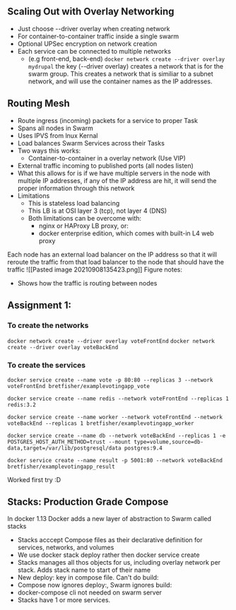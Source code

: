## Scaling Out with Overlay Networking
- Just choose --driver overlay when creating network
- For container-to-container traffic inside a single swarm
- Optional UPSec encryption on network creation
- Each service can be connected to multiple networks
	- (e.g front-end, back-end)
`docker network create --driver overlay mydrupal` the key (--driver overlay) creates a network that is for the swarm group. This creates a network that is similiar to a subnet network, and will use the container names as the IP addresses. 

## Routing Mesh
- Route ingress (incoming) packets for a service to proper Task
- Spans all nodes in Swarm
- Uses IPVS from lnux Kernal
- Load balances Swarm Services across their Tasks
- Two ways this works:
	- Container-to-container in a overlay network (Use VIP)
- External traffic incoming to published ports (all nodes listen)
- What this allows for is if we have multiple servers in the node with multiple IP addresses, if any of the IP address are hit, it will send the proper information through this network
- Limitations
	- This is stateless load balancing
	- This LB is at OSI layer 3 (tcp), not layer 4 (DNS)
	- Both limitations can be overcome with:
		- nginx or HAProxy LB proxy, or:
		- docker enterprise edition, which comes with built-in L4 web proxy





Each node has an external load balancer on the IP address so that it will reroute the traffic from that load balancer to the node that should have the traffic
![[Pasted image 20210908135423.png]]
Figure notes:
- Shows how the traffic is routing between nodes

## Assignment 1: 
### To create the networks
`docker network create --driver overlay voteFrontEnd`
`docker network create --driver overlay voteBackEnd`
### To create the services
`docker service create --name vote -p 80:80 --replicas 3 --network voteFrontEnd bretfisher/examplevotingapp_vote`

`docker service create --name redis --network voteFrontEnd --replicas 1 redis:3.2`

`docker service create --name worker --network voteFrontEnd --network voteBackEnd --replicas 1 bretfisher/examplevotingapp_worker`

`docker service create --name db --network voteBackEnd --replicas 1 -e POSTGRES_HOST_AUTH_METHOD=trust --mount type=volume,source=db-data,target=/var/lib/postgresql/data postgres:9.4`

`docker service create --name result -p 5001:80 --network voteBackEnd bretfisher/examplevotingapp_result`

Worked first try :D 

## Stacks: Production Grade Compose
In docker 1.13 Docker adds a new layer of abstraction to Swarm called stacks
- Stacks acccept Compose files as their declarative definition for services, networks, and volumes
- We use docker stack deploy rather then docker service create
- Stacks manages all thos objects for us, including overlay network per stack. Adds stack name to start of their name
- New deploy: key in compose file. Can't do build:
- Compose now ignores deploy:, Swarm ignores build:
- docker-compose cli not needed on swarm server
- Stacks have 1 or more services.


